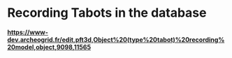 Recording Tabots in the database
==

**https://www-dev.archeogrid.fr/edit,pft3d,Object%20(type%20tabot)%20recording%20model,object,9098,11565**

